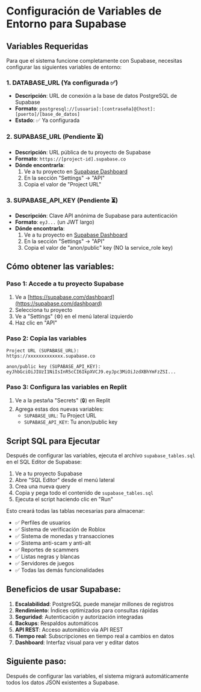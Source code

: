 # Configuración de Variables de Entorno para Supabase

## Variables Requeridas

Para que el sistema funcione completamente con Supabase, necesitas configurar las siguientes variables de entorno:

### 1. DATABASE_URL (Ya configurada ✅)
- **Descripción**: URL de conexión a la base de datos PostgreSQL de Supabase
- **Formato**: `postgresql://[usuario]:[contraseña]@[host]:[puerto]/[base_de_datos]`
- **Estado**: ✅ Ya configurada

### 2. SUPABASE_URL (Pendiente ⏳)
- **Descripción**: URL pública de tu proyecto de Supabase
- **Formato**: `https://[project-id].supabase.co`
- **Dónde encontrarla**: 
  1. Ve a tu proyecto en [Supabase Dashboard](https://supabase.com/dashboard)
  2. En la sección "Settings" → "API"
  3. Copia el valor de "Project URL"

### 3. SUPABASE_API_KEY (Pendiente ⏳)
- **Descripción**: Clave API anónima de Supabase para autenticación
- **Formato**: `eyJ...` (un JWT largo)
- **Dónde encontrarla**:
  1. Ve a tu proyecto en [Supabase Dashboard](https://supabase.com/dashboard)
  2. En la sección "Settings" → "API"
  3. Copia el valor de "anon/public" key (NO la service_role key)

## Cómo obtener las variables:

### Paso 1: Accede a tu proyecto Supabase
1. Ve a [https://supabase.com/dashboard](https://supabase.com/dashboard)
2. Selecciona tu proyecto
3. Ve a "Settings" (⚙️) en el menú lateral izquierdo
4. Haz clic en "API"

### Paso 2: Copia las variables
```
Project URL (SUPABASE_URL):
https://xxxxxxxxxxxxx.supabase.co

anon/public key (SUPABASE_API_KEY):
eyJhbGciOiJIUzI1NiIsInR5cCI6IkpXVCJ9.eyJpc3MiOiJzdXBhYmFzZSI...
```

### Paso 3: Configura las variables en Replit
1. Ve a la pestaña "Secrets" (🔒) en Replit
2. Agrega estas dos nuevas variables:
   - `SUPABASE_URL`: Tu Project URL
   - `SUPABASE_API_KEY`: Tu anon/public key

## Script SQL para Ejecutar

Después de configurar las variables, ejecuta el archivo `supabase_tables.sql` en el SQL Editor de Supabase:

1. Ve a tu proyecto Supabase
2. Abre "SQL Editor" desde el menú lateral
3. Crea una nueva query
4. Copia y pega todo el contenido de `supabase_tables.sql`
5. Ejecuta el script haciendo clic en "Run"

Esto creará todas las tablas necesarias para almacenar:
- ✅ Perfiles de usuarios
- ✅ Sistema de verificación de Roblox
- ✅ Sistema de monedas y transacciones
- ✅ Sistema anti-scam y anti-alt
- ✅ Reportes de scammers
- ✅ Listas negras y blancas
- ✅ Servidores de juegos
- ✅ Todas las demás funcionalidades

## Beneficios de usar Supabase:

1. **Escalabilidad**: PostgreSQL puede manejar millones de registros
2. **Rendimiento**: Índices optimizados para consultas rápidas
3. **Seguridad**: Autenticación y autorización integradas
4. **Backups**: Respaldos automáticos
5. **API REST**: Acceso automático via API REST
6. **Tiempo real**: Subscripciones en tiempo real a cambios en datos
7. **Dashboard**: Interfaz visual para ver y editar datos

## Siguiente paso:

Después de configurar las variables, el sistema migrará automáticamente todos los datos JSON existentes a Supabase.